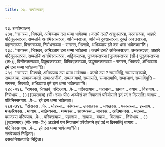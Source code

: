 ```yaml
---
title: २३. रागपेय्यालम्

---
```

२३. रागपेय्यालम्  
२३७. ‘‘रागस्स , भिक्खवे, अभिञ्ञाय दस धम्मा भावेतब्बा। कतमे दस? असुभसञ्ञा, मरणसञ्ञा, आहारे पटिकूलसञ्ञा, सब्बलोके अनभिरतसञ्ञा, अनिच्चसञ्ञा, अनिच्चे दुक्खसञ्ञा, दुक्खे अनत्तसञ्ञा, पहानसञ्ञा, विरागसञ्ञा, निरोधसञ्ञा – रागस्स, भिक्खवे, अभिञ्ञाय इमे दस धम्मा भावेतब्बा’’ति।  
२३८. ‘‘रागस्स , भिक्खवे, अभिञ्ञाय दस धम्मा भावेतब्बा। कतमे दस? अनिच्चसञ्ञा, अनत्तसञ्ञा, आहारे पटिकूलसञ्ञा, सब्बलोके अनभिरतसञ्ञा, अट्ठिकसञ्ञा, पुळवकसञ्ञा [पुलवकसञ्ञा (सी॰) पुळुवकसञ्ञा (क॰)], विनीलकसञ्ञा, विपुब्बकसञ्ञा, विच्छिद्दकसञ्ञा, उद्धुमातकसञ्ञा – रागस्स, भिक्खवे, अभिञ्ञाय इमे दस धम्मा भावेतब्बा’’ति।  
२३९. ‘‘रागस्स, भिक्खवे, अभिञ्ञाय दस धम्मा भावेतब्बा। कतमे दस ? सम्मादिट्ठि, सम्मासङ्कप्पो, सम्मावाचा, सम्माकम्मन्तो, सम्माआजीवो, सम्मावायामो, सम्मासति, सम्मासमाधि, सम्माञाणं, सम्माविमुत्ति – रागस्स, भिक्खवे, अभिञ्ञाय इमे दस धम्मा भावेतब्बा’’ति।  
२४०-२६६. ‘‘रागस्स, भिक्खवे, परिञ्ञाय…पे॰… परिक्खयाय… पहानाय… खयाय… वयाय… विरागाय… निरोधाय… ( ) [(उपसमाय) (सी॰ स्या॰ पी॰) अञ्ञेसं पन निपातानं परियोसाने इदं पदं न दिस्सति] चागाय… पटिनिस्सग्गाय…पे॰… इमे दस धम्मा भावेतब्बा।  
२६७-७४६. ‘‘दोसस्स …पे॰… मोहस्स… कोधस्स… उपनाहस्स… मक्खस्स… पळासस्स… इस्साय… मच्छरियस्स… मायाय… साठेय्यस्स… थम्भस्स… सारम्भस्स… मानस्स… अतिमानस्स… मदस्स… पमादस्स परिञ्ञाय…पे॰… परिक्खयाय… पहानाय … खयाय… वयाय… विरागाय… निरोधाय… ( ) [(उपसमाय) (सी॰ स्या॰ पी॰) अञ्ञेसं पन निपातानं परियोसाने इदं पदं न दिस्सति] चागाय… पटिनिस्सग्गाय…पे॰… इमे दस धम्मा भावेतब्बा’’ति।  
रागपेय्यालं निट्ठितम्।  
दसकनिपातपाळि निट्ठिता।  